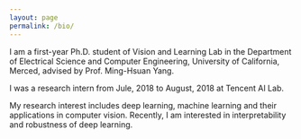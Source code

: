 ```yaml
---
layout: page
permalink: /bio/
---
```


I am a first-year Ph.D. student of Vision and Learning Lab in the Department of Electrical Science and Computer Engineering, University of California, Merced, advised by Prof. Ming-Hsuan Yang. 

I was a research intern from Jule, 2018 to August, 2018 at Tencent AI Lab. 

My research interest includes deep learning, machine learning and their applications in computer vision. Recently, I am interested in interpretability and robustness of deep learning.


